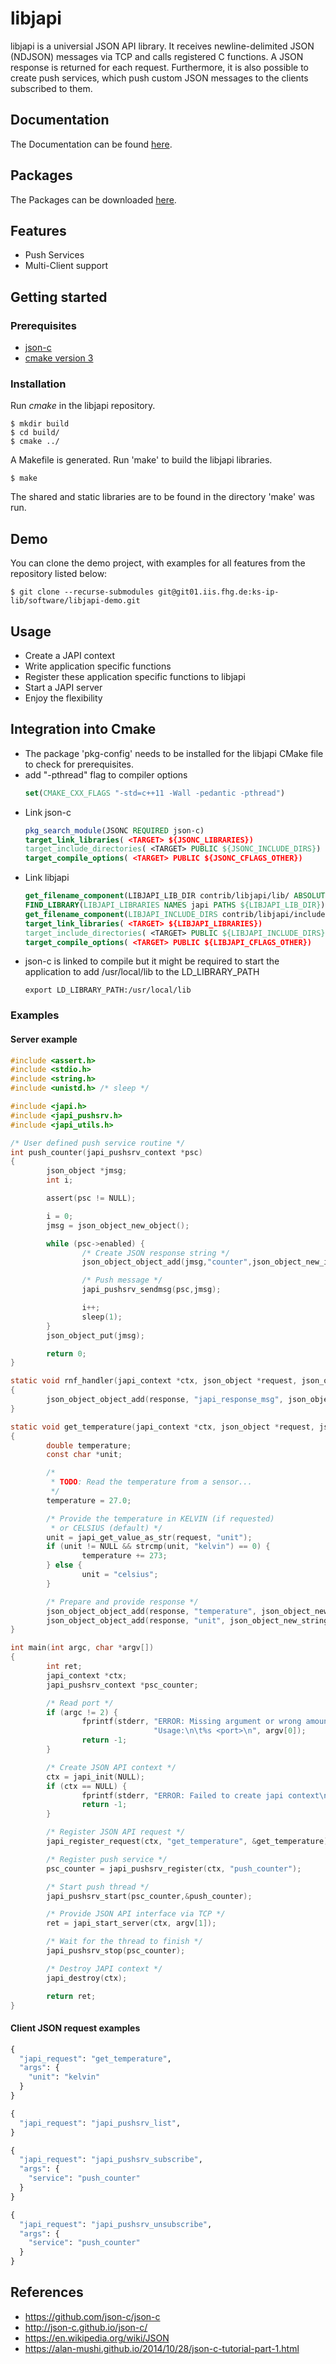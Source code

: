 # libjapi

libjapi is a universial JSON API library. It receives newline-delimited JSON
(NDJSON) messages via TCP and calls registered C functions. A JSON response is
returned for each request. Furthermore, it is also possible to create push services,
which push custom JSON messages to the clients subscribed to them.

## Documentation
The Documentation can be found [here](http://ks-ip-lib.git01.iis.fhg.de/software/libjapi/doc/html/index.html).

## Packages
The Packages can be downloaded [here](http://ks-ip-lib.git01.iis.fhg.de/software/libjapi/repo/index.html).

## Features
* Push Services
* Multi-Client support

## Getting started

### Prerequisites
* [json-c](https://github.com/json-c/json-c)
* [cmake version 3](https://cmake.org/)

### Installation
Run *cmake* in the libjapi repository.
```shell
$ mkdir build
$ cd build/
$ cmake ../
```
A Makefile is generated. Run 'make' to build the libjapi libraries.
```
$ make
```
The shared and static libraries are to be found in the directory 'make' was run.

## Demo
You can clone the demo project, with examples for all features from the repository listed below:

```shell
$ git clone --recurse-submodules git@git01.iis.fhg.de:ks-ip-lib/software/libjapi-demo.git
```
## Usage
* Create a JAPI context
* Write application specific functions
* Register these application specific functions to libjapi
* Start a JAPI server
* Enjoy the flexibility

## Integration into Cmake
* The package 'pkg-config' needs to be installed for the libjapi CMake file to check for prerequisites.
* add "-pthread" flag to compiler options
  ```cmake
  set(CMAKE_CXX_FLAGS "-std=c++11 -Wall -pedantic -pthread")
  ```
* Link json-c
  ```cmake
  pkg_search_module(JSONC REQUIRED json-c)
  target_link_libraries( <TARGET> ${JSONC_LIBRARIES})
  target_include_directories( <TARGET> PUBLIC ${JSONC_INCLUDE_DIRS})
  target_compile_options( <TARGET> PUBLIC ${JSONC_CFLAGS_OTHER})
  ```
* Link libjapi
  ```cmake
  get_filename_component(LIBJAPI_LIB_DIR contrib/libjapi/lib/ ABSOLUTE)
  FIND_LIBRARY(LIBJAPI_LIBRARIES NAMES japi PATHS ${LIBJAPI_LIB_DIR})
  get_filename_component(LIBJAPI_INCLUDE_DIRS contrib/libjapi/include/ ABSOLUTE)
  target_link_libraries( <TARGET> ${LIBJAPI_LIBRARIES})
  target_include_directories( <TARGET> PUBLIC ${LIBJAPI_INCLUDE_DIRS})
  target_compile_options( <TARGET> PUBLIC ${LIBJAPI_CFLAGS_OTHER})
  ```
* json-c is linked to compile but it might be required to start the application to add /usr/local/lib to the LD_LIBRARY_PATH
  ```
  export LD_LIBRARY_PATH:/usr/local/lib
  ```

### Examples

#### Server example

```c
#include <assert.h>
#include <stdio.h>
#include <string.h>
#include <unistd.h> /* sleep */

#include <japi.h>
#include <japi_pushsrv.h>
#include <japi_utils.h>

/* User defined push service routine */
int push_counter(japi_pushsrv_context *psc)
{
        json_object *jmsg;
        int i;

        assert(psc != NULL);

        i = 0;
        jmsg = json_object_new_object();

        while (psc->enabled) {
                /* Create JSON response string */
                json_object_object_add(jmsg,"counter",json_object_new_int(i));

                /* Push message */
                japi_pushsrv_sendmsg(psc,jmsg);

                i++;
                sleep(1);
        }
        json_object_put(jmsg);

        return 0;
}

static void rnf_handler(japi_context *ctx, json_object *request, json_object *response)
{
        json_object_object_add(response, "japi_response_msg", json_object_new_string("ERROR: No request handler found!"));
}

static void get_temperature(japi_context *ctx, json_object *request, json_object *response)
{
        double temperature;
        const char *unit;

        /*
         * TODO: Read the temperature from a sensor...
         */
        temperature = 27.0;

        /* Provide the temperature in KELVIN (if requested)
         * or CELSIUS (default) */
        unit = japi_get_value_as_str(request, "unit");
        if (unit != NULL && strcmp(unit, "kelvin") == 0) {
                temperature += 273;
        } else {
                unit = "celsius";
        }

        /* Prepare and provide response */
        json_object_object_add(response, "temperature", json_object_new_double(temperature));
        json_object_object_add(response, "unit", json_object_new_string(unit));
}

int main(int argc, char *argv[])
{
        int ret;
        japi_context *ctx;
        japi_pushsrv_context *psc_counter;

        /* Read port */
        if (argc != 2) {
                fprintf(stderr, "ERROR: Missing argument or wrong amount of arguments.\n" \
                                "Usage:\n\t%s <port>\n", argv[0]);
                return -1;
        }

        /* Create JSON API context */
        ctx = japi_init(NULL);
        if (ctx == NULL) {
                fprintf(stderr, "ERROR: Failed to create japi context\n");
                return -1;
        }

        /* Register JSON API request */
        japi_register_request(ctx, "get_temperature", &get_temperature);

        /* Register push service */
        psc_counter = japi_pushsrv_register(ctx, "push_counter");

        /* Start push thread */
        japi_pushsrv_start(psc_counter,&push_counter);

        /* Provide JSON API interface via TCP */
        ret = japi_start_server(ctx, argv[1]);

        /* Wait for the thread to finish */
        japi_pushsrv_stop(psc_counter);

        /* Destroy JAPI context */
        japi_destroy(ctx);

        return ret;
}
```
#### Client JSON request examples
```py
{
  "japi_request": "get_temperature",
  "args": {
	"unit": "kelvin"
  }
}

{
  "japi_request": "japi_pushsrv_list",
}

{
  "japi_request": "japi_pushsrv_subscribe",
  "args": {
	"service": "push_counter"
  }
}

{
  "japi_request": "japi_pushsrv_unsubscribe",
  "args": {
	"service": "push_counter"
  }
}
```

## References
* https://github.com/json-c/json-c
* http://json-c.github.io/json-c/
* https://en.wikipedia.org/wiki/JSON
* https://alan-mushi.github.io/2014/10/28/json-c-tutorial-part-1.html
